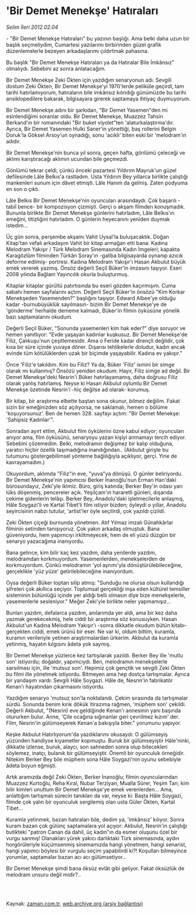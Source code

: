 # 'Bir Demet Menekşe' Hatıraları

*Selim İleri 2012.02.04*

<td class="columnist-detail">
<p>- "Bir Demet Menekşe Hatıraları" bu yazının başlığı. Ama belki daha uzun bir başlık seçmeliydim, Cumartesi yazılarımı birbirinden güzel grafik düzenlemelerle bezeyen arkadaşlarımı çıldırtmak pahasına.</p>
<p>
<div id="haberMetinDiv">
<p> Bu başlık "Bir Demet Menekşe Hatıraları ya da Hatıralar Bile İmkânsız" olmalıydı. Sebebini az sonra anlatacağım.
<p>Bir Demet Menekşe Zeki Ökten için yazdığım senaryonun adı. Sevgili dostum Zeki Ökten, Bir Demet Menekşe'yi 1970'lerde peliküle geçirdi, tam tarihi hatırlamıyorum, hatıraların bile imkânsız kılındığı günümüzde bu tarihi ansiklopedilere bakarak, bilgisayara girerek saptamaya ihtiyaç duymuyorum.
<p>Bir Demet Menekşe adını bir şarkıdan, "Bir Demet Yasemen"den mi esinlendiğimi soranlar oldu. Bir Demet Menekşe, Muazzez Tahsin Berkand'ın bir romanındaki "Bir buket viyolet"ten 'alaturkalaştırma'dır. Ayrıca, Bir Demet Yasemen Hulki Saner'in yönettiği, baş rollerini Belgin Doruk'la Göksel Arsoy'un oynadığı, sonu 'acıklı' biten eski bir 'melodram'ın adıdır.
<p>Bir Demet Menekşe'nin bunca yıl sonra, geçen hafta, gönlümü çeleceği ve aklımı karıştıracağı aklımın ucundan bile geçmezdi.
<p>Gönlümü tekrar çeldi, çünkü önceki pazartesi Yıldırım Mayruk'un güzel defilesinde Lâle Belkıs'a rastladım. Usta Yıldırım Bey yıllarca birlikte çalıştığı mankenleri sunum için dâvet etmişti. Lâle Hanım da gelmiş. Zaten podyuma en son o çıktı.
<p>Lâle Belkıs Bir Demet Menekşe'nin oyuncuları arasındaydı. Çok başarılı -tabiî bence- bir kompozisyon çizmişti. Gerçi o akşam filmden konuşmadık. Bununla birlikte Bir Demet Menekşe günlerini hatırladım, Lâle Belkıs'ın emeğini, titizliğini hatırladım. O günlerin heyecanını yeniden duymak istedim...
<p>Üç gün sonra, perşembe akşamı Vahit Uysal'la buluşacaktık. Doğan Kitap'tan vefalı arkadaşım Vahit bir kitap armağan etti bana: Kadına Melodram Yakışır / Türk Melodram Sinemasında Kadın İmgeleri; kapakta Karagözlüm filminden Türkân Şoray'ın -galiba bilgisayarda oynanıp azıcık deforme edilmiş- portresi. Kadına Melodram Yakışır'ı Hasan Akbulut büyük emek vererek yazmış. Önsöz değerli Seçil Büker'in imzasını taşıyor. Eseri 2008 yılında Bağlam Yayıncılık okurla buluşturmuş.
<p>Kitaplar kitaplar gürültü patırtısında bu eseri gözden kaçırmışım. Cuma sabahı hemen sayfalarını açtım. Değerli Seçil Büker'in önsözü "Kim Korkar Menekşeden Yasemenden?" başlığını taşıyor. Edward Albee'ye olduğu kadar -burnubüyüklük sayılmasın- bizim Bir Demet Menekşe'ye de 'gönderme' herhalde dememe kalmadı, Büker'in filmin öyküsüne yönelik bazı saptamalarını okudum.
<p>Değerli Seçil Büker, "Sonunda yasemenleri kim hak eder?" diye soruyor ve hemen yanıtlıyor: "Evde yaşayan kadınlar kuşkusuz. Bir Demet Menekşe'de Filiz, Çalıkuşu'nun çeşitlemesidir. Ama o Feride kadar dirençli değildir, çok kısa bir süre içinde yuvaya döner. Dışarısı tehlikelerle doludur, kadın ancak evinde tüm kötülüklerden uzak bir biçimde yaşayabilir. Kadına ev yakışır."
<p>Önce 'Filiz'e takıldım. Kim bu Filiz? Ya da, Büker 'Filiz' ismini bir simge olarak mı kullanmış? Önsözü yeniden okudum: Hayır, Filiz simge ad değil. Bir Demet Menekşe'deki Nesrin'i Büker hatırlayamamış, daha doğrusu Filiz olarak yanlış hatırlamış. Neyse ki Hasan Akbulut oylumlu Bir Demet Menekşe özetinde Nesrin'i -hiç değilse ad olarak- korumuş.
<p>Bir kitap, bir araştırma elbette baştan sona okunur, bilmez değilim. Fakat sizin bir emeğinizden söz açılıyorsa, ne saklamalı, hemen o bölüme 'koşuyorsunuz'. Ben de hemen 328. sayfayı açtım: "Bir Demet Menekşe: 'Sahipsiz Kadınlar'".
<p>Sonradan ayırt ettim, Akbulut film öykülerini özne kabul ediyor; oyuncuları anıyor ama, film öyküsünü, senaryoyu yazan kişiyi anmamayı tercih ediyor. Sebebini çözemedim. Belki, melodramın değişmez bir kalıp olduğuna, yaratıcı hiçbir özellik taşımadığına inandığından.. (Akbulut girişte bu tutumunu göstergebilimsel yönteme bağlılığıyla açıklıyor, gerçi. Yine de kavrayamadım.)
<p>Okuyordum, aklımda "Filiz"in eve, "yuva"ya dönüşü. O günler beliriyordu. Bir Demet Menekşe'nin yapımcısı Berker İnanoğlu'nun Erman Han'daki bürosundayız, Zeki'yle ikimiz. Büro, giriş katında; Berker Bey'in odası yarı lüks döşenmiş, pencereler açık. Yeşilçam'ın hararetli günleri, dışarıda çekime gidenlerin telâşı. Berker Bey, Anadolu'daki işletmecilerle anlaşmış, Hâle Soygazi'li ve Kartal Tibet'li film istiyor bizden; öyleydi o yıllar, Anadolu seyircisinin nabzı tutulur, 'artist'ler öyle seçilirdi, çok yazıldı çizildi.
<p>Zeki Ökten çiçeği burnunda yönetmen. Atıf Yılmaz imzalı Günahkârlar filminin setinden tanışıyoruz. Çok yakın arkadaş olmuştuk. Bana güveniyordu, hem yapımcıyı irkiltmeyecek, hem de eli yüzü düzgün bir senaryo yazacağıma inanıyordu.
<p>Bana gelince, kim bilir kaç kez yazdım, daha yenilerde yazdım, melodramdan korkmuyordum. Yasemenlerden, menekşelerden de korkmuyordum. Çünkü melodramın 'yol ayrımı'yla dönüştürülebileceğine, gerçeklikle 'yüz yüze' getirilebileceğine inanıyordum.
<p>Oysa değerli Büker toptan silip atmış: "Sunduğu ne olursa olsun kullandığı şifreleri çok akıllıca seçiyor. Toplumsal gerçekliği inşa eden kültürel temsiller sisteminin bütünlüğü içinde yer aldığı belli olmasın diye bize menekşelerle, yasemenlerle sesleniyor." Meğer Zeki'yle birlikte neler yapmamışız...
<p>Bunları yazdım, defalarca yazdım, anılarımda yer aldı, ama bir kez daha yazmak gerekecekmiş, hele ciddi bir araştırma söz konusuyken. Hasan Akbulut'un Kadına Melodram Yakışır'ı -sonra dikkatle okudum bütün kitabı- gerçekten ciddi, emek ürünü bir eser. Ne var ki, oldum bittim, kuramla, kuramın verileriyle yetinen araştırmalardan ürkerim. Akbulut da kuramla yetinmiş, hayatın kılgısını âdeta yok saymış.
<p>Bir Demet Menekşe yüzlerce kez tartışılarak yazıldı. Berker Bey ille 'mutlu son' istiyordu; doğaldır, yapımcıydı. Ben, melodramın menekşelerle sarsılması için, ille 'mutsuz son'. Hepimiz çok gençtik ve sevgili Zeki Ökten bu filmi ille yönetmek istiyordu. Bitmeyen ama hep dostça tartışmalar. Ayrıca bir yandaşım vardı: Sevgili Hâle Soygazi. Hâle de, Nesrin'in fabrikatör Kenan'ı hayatından çıkarmasını istiyordu.
<p>Yazdığım senaryo 'mutsuz son'la noktalandı. Çekim sırasında da tartışmalar sürdü. Sonunda benim kırık dökük itirazıma rağmen, 'müphem son' çekildi. Değerli Akbulut, "(Nesrin) eve geldiğinde Kenan'ı annesinin yanı başında otururken bulur. Anne, 'Çile ocağına sığınanlar geri çevrilmez kızım' der. Film, Nesrin'in gülümseyerek Kenan'a bakışıyla biter." yorumunu yapıyor.
<p>Keşke Akbulut Hatırlıyorum'da yazdıklarımı okusaydı: O gülümseyiş yüzünden handiyse kıyametler kopmuştu. Buruk bir gülümseyiştir Hâle'ninki, dikkatle izlense, buruk, alaycı, son sahneden sonra olup bitecekleri söylemez, inatçı, bulanık bir gülümseyiştir. Önemli bir oyunculuk örneğidir. Nitekim Berker Bey bile müphem sona Hâle Soygazi'nin oyunu sebebiyle âdeta boyun eğmişti.
<p>Artık aramızda değil Zeki Ökten, Berker İnanoğlu; filmin oyuncularından Muazzez Kurtoğlu, Reha Kıral, Nubar Terziyan, Mualla Sürer, Yeşim Tan; kim bilir kimleri unuttum Bir Demet Menekşe'ye emek verenlerden... Ama, anlattığım tartışmalı sürecin tanıkları da var, neyse ki: Başta Hâle Soygazi, filmde çok yalın bir oyunculuk sergilemiş olan usta Güler Ökten, Kartal Tibet...
<p>Kuramla yetinmek, bazan hatıraları bile, dedim ya, 'imkânsız' kılıyor. Sonra kuram bazan çok gülünç saptamalara yol açıyor: Akbulut, Nesrin'in çalıştığı butikteki "patron Canan da dahil, üç kadın"ın da esmer oluşunu özel bir vurgu sanmış! Olanakları yürek yakıcı darlıktaki Türk sinemasında, aydın horgörüleriyle küçümsenmiş sinemamızda hangi yönetmen, hangi senarist, hangi yapımcı böylesi bir vurgulu seçim yapabilirdi ki?! Koşulları bilmeyince yorumlar, saptamalar bazan acı acı gülümsetiyor...
<p>Bir Demet Menekşe şimdi bana öksüz evlât gibi geliyor. Fakat öksüzlük de melodram unsuru değil midir?..</p></p></p></p></p></p></p></p></p></p></p></p></p></p></p></p></p></p></p></p></p></p></p></div>
</p>


<p><br>
		 </br></p></td>

Kaynak: [zaman.com.tr](http://zaman.com.tr/yazar.do?yazino=1239595), [web.archive.org (arşiv bağlantısı)](http://web.archive.org/web/20120208113554/http://www.zaman.com.tr:80/yazar.do?yazino=1239595)
